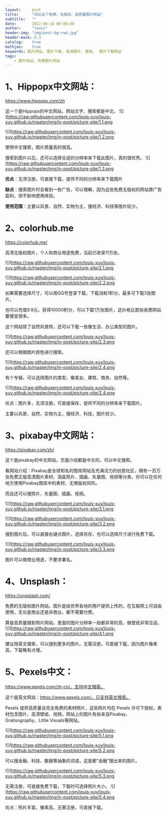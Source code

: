 ```yaml
---
layout:     post
title:      "对比五个免费、无版权、高质量图片网站"
subtitle:   ""
date:       2022-08-18 00:00:00
author:     "louis"
header-img: "img/post-bg-rwd.jpg"
header-mask: 0.3
catalog:    true
mathjax:    true
keywords: 图片网站, 图片下载, 高清图片, 壁纸,  图片下载网站 
tags:
    - 图片网站, 免费图片网站
---
```


# 1、Hippopx中文网站：

https://www.hippopx.com/zh

这一个是Hippopx的中文网站，网站文字、搜索都是中文。
![](https://raw.githubusercontent.com/louis-xuy/louis-xuy.github.io/master/img/in-post/picture-site/1.1.png

![](https://raw.githubusercontent.com/louis-xuy/louis-xuy.github.io/master/img/in-post/picture-site/1.2.png

使用中文搜索，图片质量真的很高。

搜索到图片以后，还可以选择合适的分辨率来下载此图片，真的很优秀。
![](https://raw.githubusercontent.com/louis-xuy/louis-xuy.github.io/master/img/in-post/picture-site/1.3.png

**优点**：无须注册，可直接下载，提供不同的分辨率来下载图片

**缺点**：搜索图片时会看到一些广告，可以理解，因为这些免费无版权的网站靠广告盈利，但不影响使用体验。

**使用范围**：主要以风景、自然、实物为主，搜经济、科技等图片较少。

# 2、colorhub.me

https://colorhub.me/

高清无版权图片，个人和商业用途免费，当前已收录11万张。

![](https://raw.githubusercontent.com/louis-xuy/louis-xuy.github.io/master/img/in-post/picture-site/2.1.png

![](https://raw.githubusercontent.com/louis-xuy/louis-xuy.github.io/master/img/in-post/picture-site/2.2.png

如果需要选择尺寸，可以用QQ号登录下载，下载消耗1积分，最多可下载3张图片。

也可以充值9.9元，获得10000积分，可以下载1万张图片，这价格比那些收费网站要便宜很多。

这个网站除了自然风景照，还可以下载一些像生活、办公类型的图片。

![](https://raw.githubusercontent.com/louis-xuy/louis-xuy.github.io/master/img/in-post/picture-site/2.3.png

还可以根据图片颜色进行搜索。

![](https://raw.githubusercontent.com/louis-xuy/louis-xuy.github.io/master/img/in-post/picture-site/2.4.png

有个专辑，可以选择图片的类型，像美女、建筑、商务、自然等。

![](https://raw.githubusercontent.com/louis-xuy/louis-xuy.github.io/master/img/in-post/picture-site/2.4.png

优点：图片多，无须注册，可直接保存，提供不同的分辨率来下载图片。

主要以风景、自然、实物为主，搜经济、科技，图片较少。

# 3、pixabay中文网站：

https://pixabay.com/zh/

这个是pixabay的中文网站，页面介绍都是中文的，可以中文搜索。

看网站介绍：Pixabay是全球知名的图库网站及充满活力的创意社区，拥有一百万张免费正版高清图片素材，涵盖照片、插画、矢量图、视频等分类，你可以在任何地方使用Pixabay图库中的素材，无惧版权风险。

而且还可以搜照片、矢量图、插画、视频。

![](https://raw.githubusercontent.com/louis-xuy/louis-xuy.github.io/master/img/in-post/picture-site/3.1.png

![](https://raw.githubusercontent.com/louis-xuy/louis-xuy.github.io/master/img/in-post/picture-site/3.2.png

搜到图片后，可以直接右键点图片，选择另存，也可以选择尺寸进行免费下载。

![](https://raw.githubusercontent.com/louis-xuy/louis-xuy.github.io/master/img/in-post/picture-site/3.3.png

图片可以做商业用途，不要求署名。

# 4、Unsplash：

https://unsplash.com/

免费的无版权图片网站，图片是由世界各地的用户提供上传的，在互联网上可自由使用，无论是商业还是非商业，都不需要付费。

算是高质量摄影照片网站，里面的图片分辨率一般都非常的高，做壁纸非常合适。
![](https://raw.githubusercontent.com/louis-xuy/louis-xuy.github.io/master/img/in-post/picture-site/4.1.png

建议用英文搜索，可以搜到更多的图片。无需注册，可直接下载，因为图片像素高，下载略有点慢。

# 5、Pexels中文：

https://www.pexels.com/zh-cn/，支持中文搜索。

这个是英文网站：https://www.pexels.com/，只支持英文搜索。

Pexels 提供高质量且完全免费的素材照片，这些照片均在 Pexels 许可下授权。素材包含图片、高清壁纸、视频。网站上的图片有些来自Pixabay、Gratisography、Little Visuals等网站。

![](https://raw.githubusercontent.com/louis-xuy/louis-xuy.github.io/master/img/in-post/picture-site/5.1.png

![](https://raw.githubusercontent.com/louis-xuy/louis-xuy.github.io/master/img/in-post/picture-site/5.2.png

可以搜金融、科技、数据等抽象的词语，这是都“金融”搜出来的图片。

![](https://raw.githubusercontent.com/louis-xuy/louis-xuy.github.io/master/img/in-post/picture-site/5.3.png

无需注册，可直接免费下载，下载时可选择照片大小。
![](https://raw.githubusercontent.com/louis-xuy/louis-xuy.github.io/master/img/in-post/picture-site/5.4.png

优点：照片丰富，像素高，无需注册，可直接下载。